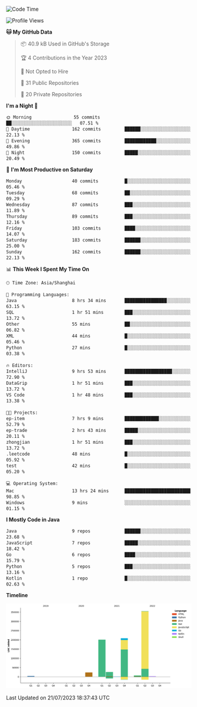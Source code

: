 <!--START_SECTION:waka-->
![Code Time](http://img.shields.io/badge/Code%20Time-1%2C965%20hrs%2027%20mins-blue)

![Profile Views](http://img.shields.io/badge/Profile%20Views-0-blue)

**🐱 My GitHub Data** 

> 📦 40.9 kB Used in GitHub's Storage 
 > 
> 🏆 4 Contributions in the Year 2023
 > 
> 🚫 Not Opted to Hire
 > 
> 📜 31 Public Repositories 
 > 
> 🔑 20 Private Repositories 
 > 
**I'm a Night 🦉** 

```text
🌞 Morning                55 commits          ██░░░░░░░░░░░░░░░░░░░░░░░   07.51 % 
🌆 Daytime                162 commits         ██████░░░░░░░░░░░░░░░░░░░   22.13 % 
🌃 Evening                365 commits         ████████████░░░░░░░░░░░░░   49.86 % 
🌙 Night                  150 commits         █████░░░░░░░░░░░░░░░░░░░░   20.49 % 
```
📅 **I'm Most Productive on Saturday** 

```text
Monday                   40 commits          █░░░░░░░░░░░░░░░░░░░░░░░░   05.46 % 
Tuesday                  68 commits          ██░░░░░░░░░░░░░░░░░░░░░░░   09.29 % 
Wednesday                87 commits          ███░░░░░░░░░░░░░░░░░░░░░░   11.89 % 
Thursday                 89 commits          ███░░░░░░░░░░░░░░░░░░░░░░   12.16 % 
Friday                   103 commits         ████░░░░░░░░░░░░░░░░░░░░░   14.07 % 
Saturday                 183 commits         ██████░░░░░░░░░░░░░░░░░░░   25.00 % 
Sunday                   162 commits         ██████░░░░░░░░░░░░░░░░░░░   22.13 % 
```


📊 **This Week I Spent My Time On** 

```text
🕑︎ Time Zone: Asia/Shanghai

💬 Programming Languages: 
Java                     8 hrs 34 mins       ████████████████░░░░░░░░░   63.15 % 
SQL                      1 hr 51 mins        ███░░░░░░░░░░░░░░░░░░░░░░   13.72 % 
Other                    55 mins             ██░░░░░░░░░░░░░░░░░░░░░░░   06.82 % 
XML                      44 mins             █░░░░░░░░░░░░░░░░░░░░░░░░   05.46 % 
Python                   27 mins             █░░░░░░░░░░░░░░░░░░░░░░░░   03.38 % 

🔥 Editors: 
IntelliJ                 9 hrs 53 mins       ██████████████████░░░░░░░   72.90 % 
DataGrip                 1 hr 51 mins        ███░░░░░░░░░░░░░░░░░░░░░░   13.72 % 
VS Code                  1 hr 48 mins        ███░░░░░░░░░░░░░░░░░░░░░░   13.38 % 

🐱‍💻 Projects: 
ep-item                  7 hrs 9 mins        █████████████░░░░░░░░░░░░   52.79 % 
ep-trade                 2 hrs 43 mins       █████░░░░░░░░░░░░░░░░░░░░   20.11 % 
zhongjian                1 hr 51 mins        ███░░░░░░░░░░░░░░░░░░░░░░   13.72 % 
.leetcode                48 mins             █░░░░░░░░░░░░░░░░░░░░░░░░   05.92 % 
test                     42 mins             █░░░░░░░░░░░░░░░░░░░░░░░░   05.20 % 

💻 Operating System: 
Mac                      13 hrs 24 mins      █████████████████████████   98.85 % 
Windows                  9 mins              ░░░░░░░░░░░░░░░░░░░░░░░░░   01.15 % 
```

**I Mostly Code in Java** 

```text
Java                     9 repos             ██████░░░░░░░░░░░░░░░░░░░   23.68 % 
JavaScript               7 repos             █████░░░░░░░░░░░░░░░░░░░░   18.42 % 
Go                       6 repos             ████░░░░░░░░░░░░░░░░░░░░░   15.79 % 
Python                   5 repos             ███░░░░░░░░░░░░░░░░░░░░░░   13.16 % 
Kotlin                   1 repo              █░░░░░░░░░░░░░░░░░░░░░░░░   02.63 % 
```



**Timeline**

![Lines of Code chart](https://raw.githubusercontent.com/youtiaoguagua/youtiaoguagua/master/assets/bar_graph.png)


 Last Updated on 21/07/2023 18:37:43 UTC
<!--END_SECTION:waka-->